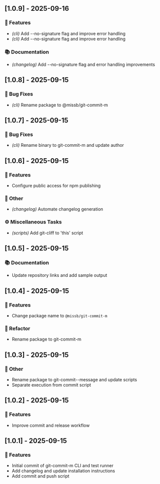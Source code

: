 ## [1.0.9] - 2025-09-16

### 🚀 Features

- *(cli)* Add --no-signature flag and improve error handling
- *(cli)* Add --no-signature flag and improve error handling

### 📚 Documentation

- *(changelog)* Add --no-signature flag and error handling improvements
## [1.0.8] - 2025-09-15

### 🐛 Bug Fixes

- *(cli)* Rename package to @missb/git-commit-m
## [1.0.7] - 2025-09-15

### 🐛 Bug Fixes

- *(cli)* Rename binary to git-commit-m and update author
## [1.0.6] - 2025-09-15

### 🚀 Features

- Configure public access for npm publishing

### 💼 Other

- *(changelog)* Automate changelog generation

### ⚙️ Miscellaneous Tasks

- *(scripts)* Add git-cliff to 'this' script
## [1.0.5] - 2025-09-15

### 📚 Documentation

- Update repository links and add sample output
## [1.0.4] - 2025-09-15

### 🚀 Features

- Change package name to `@missb/git-commit-m`

### 🚜 Refactor

- Rename package to git-commit-m
## [1.0.3] - 2025-09-15

### 💼 Other

- Rename package to git-commit--message and update scripts
- Separate execution from commit script
## [1.0.2] - 2025-09-15

### 🚀 Features

- Improve commit and release workflow
## [1.0.1] - 2025-09-15

### 🚀 Features

- Initial commit of git-commit-m CLI and test runner
- Add changelog and update installation instructions
- Add commit and push script
